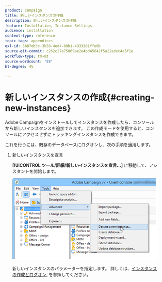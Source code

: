 ```yaml
---
product: campaign
title: 新しいインスタンスの作成
description: 新しいインスタンスの作成
feature: Installation, Instance Settings
audience: installation
content-type: reference
topic-tags: appendices
exl-id: 3b87eb3c-3b50-4ed4-80b1-4333261ffe0b
source-git-commit: c262c27e75869ae2e4bd45642f5a22adec4a5f1e
workflow-type: tm+mt
source-wordcount: '88'
ht-degree: 4%

---
```


# 新しいインスタンスの作成{#creating-new-instances}



Adobe Campaignをインストールしてインスタンスを作成したら、コンソールから新しいインスタンスを追加できます。 この作成モードを使用すると、コンソールにアクセスせずにトラッキングインスタンスを作成できます。

これを行うには、既存のデータベースにログオンし、次の手順を適用します。

1. 新しいインスタンスを宣言

   **[!UICONTROL ツール/詳細/新しいインスタンスを宣言…]** に移動して、アシスタントを開始します。

   ![](assets/s_ncs_install_declare_instance_menu.png)

   新しいインスタンスのパラメーターを指定します。 詳しくは、[&#x200B; インスタンスの作成とログオン &#x200B;](../../installation/using/creating-an-instance-and-logging-on.md) を参照してください。
